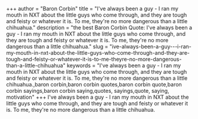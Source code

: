+++
author = "Baron Corbin"
title = "I've always been a guy - I ran my mouth in NXT about the little guys who come through, and they are tough and feisty or whatever it is. To me, they're no more dangerous than a little chihuahua."
description = "the best Baron Corbin Quote: I've always been a guy - I ran my mouth in NXT about the little guys who come through, and they are tough and feisty or whatever it is. To me, they're no more dangerous than a little chihuahua."
slug = "ive-always-been-a-guy---i-ran-my-mouth-in-nxt-about-the-little-guys-who-come-through-and-they-are-tough-and-feisty-or-whatever-it-is-to-me-theyre-no-more-dangerous-than-a-little-chihuahua"
keywords = "I've always been a guy - I ran my mouth in NXT about the little guys who come through, and they are tough and feisty or whatever it is. To me, they're no more dangerous than a little chihuahua.,baron corbin,baron corbin quotes,baron corbin quote,baron corbin sayings,baron corbin saying,quotes, sayings,quote, saying, motivation"
+++
I've always been a guy - I ran my mouth in NXT about the little guys who come through, and they are tough and feisty or whatever it is. To me, they're no more dangerous than a little chihuahua.
